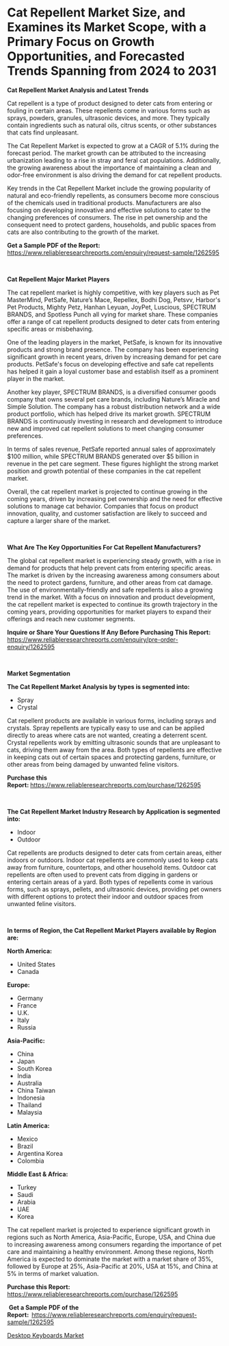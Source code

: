 <p><h1>Cat Repellent Market Size, and Examines its Market Scope, with a Primary Focus on Growth Opportunities, and Forecasted Trends Spanning from 2024 to 2031</h1></p><p><strong>Cat Repellent Market Analysis and Latest Trends</strong></p>
<p><p>Cat repellent is a type of product designed to deter cats from entering or fouling in certain areas. These repellents come in various forms such as sprays, powders, granules, ultrasonic devices, and more. They typically contain ingredients such as natural oils, citrus scents, or other substances that cats find unpleasant.</p><p>The Cat Repellent Market is expected to grow at a CAGR of 5.1% during the forecast period. The market growth can be attributed to the increasing urbanization leading to a rise in stray and feral cat populations. Additionally, the growing awareness about the importance of maintaining a clean and odor-free environment is also driving the demand for cat repellent products.</p><p>Key trends in the Cat Repellent Market include the growing popularity of natural and eco-friendly repellents, as consumers become more conscious of the chemicals used in traditional products. Manufacturers are also focusing on developing innovative and effective solutions to cater to the changing preferences of consumers. The rise in pet ownership and the consequent need to protect gardens, households, and public spaces from cats are also contributing to the growth of the market.</p></p>
<p><strong>Get a Sample PDF of the Report:&nbsp;</strong> <a href="https://www.reliableresearchreports.com/enquiry/request-sample/1262595">https://www.reliableresearchreports.com/enquiry/request-sample/1262595</a></p>
<p>&nbsp;</p>
<p><strong>Cat Repellent Major Market Players</strong></p>
<p><p>The cat repellent market is highly competitive, with key players such as Pet MasterMind, PetSafe, Nature’s Mace, Repellex, Bodhi Dog, Petsvv, Harbor's Pet Products, Mighty Petz, Hanhan Leyuan, JoyPet, Luscious, SPECTRUM BRANDS, and Spotless Punch all vying for market share. These companies offer a range of cat repellent products designed to deter cats from entering specific areas or misbehaving.</p><p>One of the leading players in the market, PetSafe, is known for its innovative products and strong brand presence. The company has been experiencing significant growth in recent years, driven by increasing demand for pet care products. PetSafe's focus on developing effective and safe cat repellents has helped it gain a loyal customer base and establish itself as a prominent player in the market.</p><p>Another key player, SPECTRUM BRANDS, is a diversified consumer goods company that owns several pet care brands, including Nature’s Miracle and Simple Solution. The company has a robust distribution network and a wide product portfolio, which has helped drive its market growth. SPECTRUM BRANDS is continuously investing in research and development to introduce new and improved cat repellent solutions to meet changing consumer preferences.</p><p>In terms of sales revenue, PetSafe reported annual sales of approximately $100 million, while SPECTRUM BRANDS generated over $5 billion in revenue in the pet care segment. These figures highlight the strong market position and growth potential of these companies in the cat repellent market.</p><p>Overall, the cat repellent market is projected to continue growing in the coming years, driven by increasing pet ownership and the need for effective solutions to manage cat behavior. Companies that focus on product innovation, quality, and customer satisfaction are likely to succeed and capture a larger share of the market.</p></p>
<p>&nbsp;</p>
<p><strong>What Are The Key Opportunities For Cat Repellent Manufacturers?</strong></p>
<p><p>The global cat repellent market is experiencing steady growth, with a rise in demand for products that help prevent cats from entering specific areas. The market is driven by the increasing awareness among consumers about the need to protect gardens, furniture, and other areas from cat damage. The use of environmentally-friendly and safe repellents is also a growing trend in the market. With a focus on innovation and product development, the cat repellent market is expected to continue its growth trajectory in the coming years, providing opportunities for market players to expand their offerings and reach new customer segments.</p></p>
<p><strong>Inquire or Share Your Questions If Any Before Purchasing This Report:</strong> <a href="https://www.reliableresearchreports.com/enquiry/pre-order-enquiry/1262595">https://www.reliableresearchreports.com/enquiry/pre-order-enquiry/1262595</a></p>
<p>&nbsp;</p>
<p><strong>Market Segmentation</strong></p>
<p><strong>The Cat Repellent Market Analysis by types is segmented into:</strong></p>
<p><ul><li>Spray</li><li>Crystal</li></ul></p>
<p><p>Cat repellent products are available in various forms, including sprays and crystals. Spray repellents are typically easy to use and can be applied directly to areas where cats are not wanted, creating a deterrent scent. Crystal repellents work by emitting ultrasonic sounds that are unpleasant to cats, driving them away from the area. Both types of repellents are effective in keeping cats out of certain spaces and protecting gardens, furniture, or other areas from being damaged by unwanted feline visitors.</p></p>
<p><strong>Purchase this Report:&nbsp;</strong><a href="https://www.reliableresearchreports.com/purchase/1262595">https://www.reliableresearchreports.com/purchase/1262595</a></p>
<p>&nbsp;</p>
<p><strong>The Cat Repellent Market Industry Research by Application is segmented into:</strong></p>
<p><ul><li>Indoor</li><li>Outdoor</li></ul></p>
<p><p>Cat repellents are products designed to deter cats from certain areas, either indoors or outdoors. Indoor cat repellents are commonly used to keep cats away from furniture, countertops, and other household items. Outdoor cat repellents are often used to prevent cats from digging in gardens or entering certain areas of a yard. Both types of repellents come in various forms, such as sprays, pellets, and ultrasonic devices, providing pet owners with different options to protect their indoor and outdoor spaces from unwanted feline visitors.</p></p>
<p>&nbsp;</p>
<p><strong>In terms of Region, the Cat Repellent Market Players available by Region are:</strong></p>
<p>
    <p> <strong> North America: </strong>
        <ul>
            <li>United States</li>
            <li>Canada</li>
        </ul>
        </p> 
    <p> <strong> Europe: </strong>
        <ul>
            <li>Germany</li>
            <li>France</li>
            <li>U.K.</li>
            <li>Italy</li>
            <li>Russia</li>
        </ul>
        </p> 
    <p> <strong> Asia-Pacific: </strong>
        <ul>
            <li>China</li>
            <li>Japan</li>
            <li>South Korea</li>
            <li>India</li>
            <li>Australia</li>
            <li>China Taiwan</li>
            <li>Indonesia</li>
            <li>Thailand</li>
            <li>Malaysia</li>
        </ul>
        </p> 
    <p> <strong> Latin America: </strong>
        <ul>
            <li>Mexico</li>
            <li>Brazil</li>
            <li>Argentina Korea</li>
            <li>Colombia</li>
        </ul>
        </p> 
    <p> <strong> Middle East & Africa: </strong>
        <ul>
            <li>Turkey</li>
            <li>Saudi</li>
            <li>Arabia</li>
            <li>UAE</li>
            <li>Korea</li>
        </ul>
    </p>
    </p>
<p><p>The cat repellent market is projected to experience significant growth in regions such as North America, Asia-Pacific, Europe, USA, and China due to increasing awareness among consumers regarding the importance of pet care and maintaining a healthy environment. Among these regions, North America is expected to dominate the market with a market share of 35%, followed by Europe at 25%, Asia-Pacific at 20%, USA at 15%, and China at 5% in terms of market valuation.</p></p>
<p><strong>Purchase this Report: </strong><a href="https://www.reliableresearchreports.com/purchase/1262595">https://www.reliableresearchreports.com/purchase/1262595</a></p>
<p>&nbsp;<strong>Get a Sample PDF of the Report:&nbsp;&nbsp;</strong><a href="https://www.reliableresearchreports.com/enquiry/request-sample/1262595">https://www.reliableresearchreports.com/enquiry/request-sample/1262595</a></p>
<p><strong></strong></p>
<p><p><a href="https://github.com/nicholepatriciadoylenwnrjr0/Market-Research-Report-List-1/blob/main/desktop-keyboards-market.md">Desktop Keyboards Market</a></p></p>
